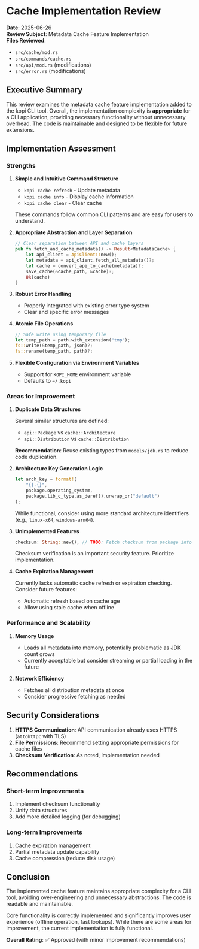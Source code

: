 # Cache Implementation Review

**Date**: 2025-06-26  
**Review Subject**: Metadata Cache Feature Implementation  
**Files Reviewed**: 
- `src/cache/mod.rs`
- `src/commands/cache.rs`
- `src/api/mod.rs` (modifications)
- `src/error.rs` (modifications)

## Executive Summary

This review examines the metadata cache feature implementation added to the kopi CLI tool. Overall, the implementation complexity is **appropriate** for a CLI application, providing necessary functionality without unnecessary overhead. The code is maintainable and designed to be flexible for future extensions.

## Implementation Assessment

### Strengths

1. **Simple and Intuitive Command Structure**
   - `kopi cache refresh` - Update metadata
   - `kopi cache info` - Display cache information
   - `kopi cache clear` - Clear cache
   
   These commands follow common CLI patterns and are easy for users to understand.

2. **Appropriate Abstraction and Layer Separation**
   ```rust
   // Clear separation between API and cache layers
   pub fn fetch_and_cache_metadata() -> Result<MetadataCache> {
       let api_client = ApiClient::new();
       let metadata = api_client.fetch_all_metadata()?;
       let cache = convert_api_to_cache(metadata)?;
       save_cache(&cache_path, &cache)?;
       Ok(cache)
   }
   ```

3. **Robust Error Handling**
   - Properly integrated with existing error type system
   - Clear and specific error messages

4. **Atomic File Operations**
   ```rust
   // Safe write using temporary file
   let temp_path = path.with_extension("tmp");
   fs::write(&temp_path, json)?;
   fs::rename(temp_path, path)?;
   ```

5. **Flexible Configuration via Environment Variables**
   - Support for `KOPI_HOME` environment variable
   - Defaults to `~/.kopi`

### Areas for Improvement

1. **Duplicate Data Structures**
   
   Several similar structures are defined:
   - `api::Package` vs `cache::Architecture`
   - `api::Distribution` vs `cache::Distribution`
   
   **Recommendation**: Reuse existing types from `models/jdk.rs` to reduce code duplication.

2. **Architecture Key Generation Logic**
   
   ```rust
   let arch_key = format!(
       "{}-{}",
       package.operating_system,
       package.lib_c_type.as_deref().unwrap_or("default")
   );
   ```
   
   While functional, consider using more standard architecture identifiers (e.g., `linux-x64`, `windows-arm64`).

3. **Unimplemented Features**
   
   ```rust
   checksum: String::new(), // TODO: Fetch checksum from package info
   ```
   
   Checksum verification is an important security feature. Prioritize implementation.

4. **Cache Expiration Management**
   
   Currently lacks automatic cache refresh or expiration checking. Consider future features:
   - Automatic refresh based on cache age
   - Allow using stale cache when offline

### Performance and Scalability

1. **Memory Usage**
   - Loads all metadata into memory, potentially problematic as JDK count grows
   - Currently acceptable but consider streaming or partial loading in the future

2. **Network Efficiency**
   - Fetches all distribution metadata at once
   - Consider progressive fetching as needed

## Security Considerations

1. **HTTPS Communication**: API communication already uses HTTPS (`attohttpc` with TLS)
2. **File Permissions**: Recommend setting appropriate permissions for cache files
3. **Checksum Verification**: As noted, implementation needed

## Recommendations

### Short-term Improvements

1. Implement checksum functionality
2. Unify data structures
3. Add more detailed logging (for debugging)

### Long-term Improvements

1. Cache expiration management
2. Partial metadata update capability
3. Cache compression (reduce disk usage)

## Conclusion

The implemented cache feature maintains appropriate complexity for a CLI tool, avoiding over-engineering and unnecessary abstractions. The code is readable and maintainable.

Core functionality is correctly implemented and significantly improves user experience (offline operation, fast lookups). While there are some areas for improvement, the current implementation is fully functional.

**Overall Rating**: ✅ Approved (with minor improvement recommendations)